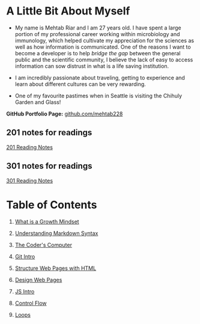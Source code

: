 
# A Little Bit About Myself #

- My name is Mehtab Riar and I am 27 years old. I have spent a large portion of my professional career working within microbiology and immunology, which helped cultivate my appreciation for the sciences as well as how information is communicated. One of the reasons I want to become a developer is to help *bridge the gap* between the general public and the scientific community, I believe the lack of easy to access information can sow distrust in what is a life saving institution.

- I am incredibly passionate about traveling, getting to experience and learn about different cultures can be very rewarding.

- One of my favourite pastimes when in Seattle is visiting the Chihuly Garden and Glass!

**GitHub Portfolio Page:** [github.com/mehtab228](https://github.com/Mehtab228)

## 201 notes for readings ##

[201 Reading Notes](https://mehtab228.github.io/reading-notes/201readingnotes)

## 301 notes for readings ##

[301 Reading Notes]()

# Table of Contents #

1. [What is a Growth Mindset](https://mehtab228.github.io/reading-notes/growth-mindset)

2. [Understanding Markdown Syntax](https://mehtab228.github.io/reading-notes/reading1)

3. [The Coder's Computer](https://mehtab228.github.io/reading-notes/reading2)

4. [Git Intro](https://mehtab228.github.io/reading-notes/reading3)

5. [Structure Web Pages with HTML](https://mehtab228.github.io/reading-notes/reading4)

6. [Design Web Pages](https://mehtab228.github.io/reading-notes/reading5)

7. [JS Intro](https://mehtab228.github.io/reading-notes/reading6)

8. [Control Flow](https://mehtab228.github.io/reading-notes/reading7)

9. [Loops](https://mehtab228.github.io/reading-notes/reading%208)

